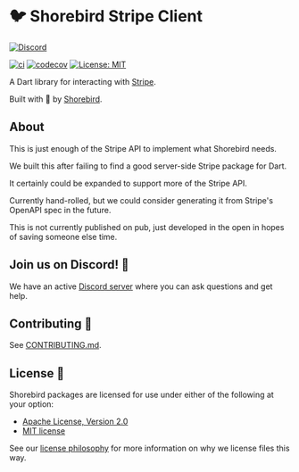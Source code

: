 # 🐦 Shorebird Stripe Client

[![Discord][discord_badge]][discord_link]

[![ci][ci_badge]][ci_link]
[![codecov][codecov_badge]][codecov_link]
[![License: MIT][license_badge]][license_link]

A Dart library for interacting with [Stripe](https://stripe.com).

Built with 💙 by [Shorebird][shorebird_link].

## About

This is just enough of the Stripe API to implement what Shorebird needs.

We built this after failing to find a good server-side Stripe package for Dart.

It certainly could be expanded to support more of the Stripe API.

Currently hand-rolled, but we could consider generating it from
Stripe's OpenAPI spec in the future.

This is not currently published on pub, just developed in the open in hopes of
saving someone else time.

## Join us on Discord! 💬

We have an active [Discord server][discord_link] where you can
ask questions and get help.

## Contributing 🤝

See [CONTRIBUTING.md](CONTRIBUTING.md).

## License 📃

Shorebird packages are licensed for use under either of the following at your option:

- [Apache License, Version 2.0][apache_link]
- [MIT license][mit_link]

See our [license philosophy](https://github.com/shorebirdtech/handbook/blob/main/engineering.md#licensing-philosophy) for more information on why we license files this way.

[apache_link]: https://www.apache.org/licenses/LICENSE-2.0
[ci_badge]: https://github.com/shorebirdtech/shorebird/actions/workflows/main.yaml/badge.svg
[ci_link]: https://github.com/shorebirdtech/shorebird/actions/workflows/main.yaml
[codecov_badge]: https://codecov.io/gh/shorebirdtech/shorebird/branch/main/graph/badge.svg
[codecov_link]: https://codecov.io/gh/shorebirdtech/shorebird
[discord_badge]: https://dcbadge.vercel.app/api/server/shorebird
[discord_link]: https://discord.gg/shorebird
[license_badge]: https://img.shields.io/badge/license-MIT-blue.svg
[license_link]: https://opensource.org/licenses/MIT
[mit_link]: https://opensource.org/licenses/MIT
[shorebird_link]: https://shorebird.dev
